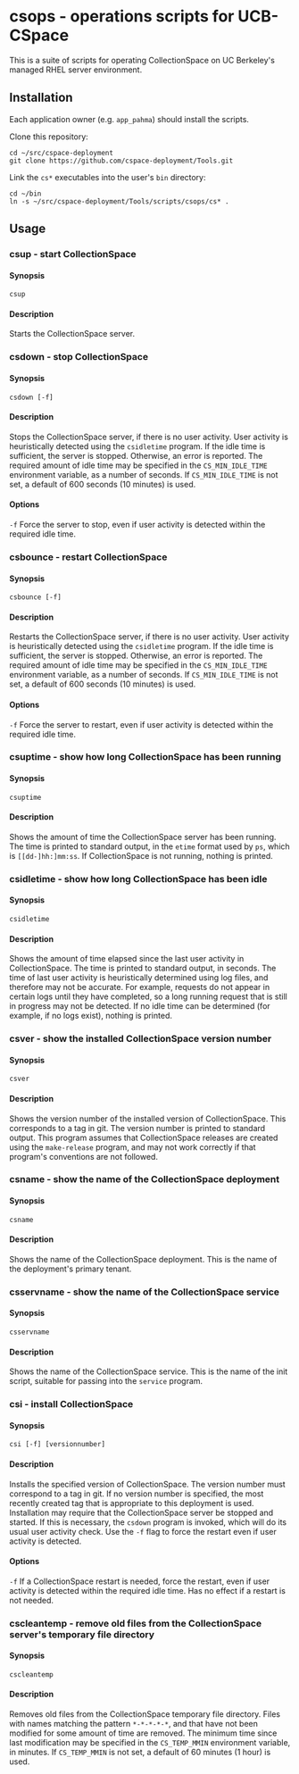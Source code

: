 # csops - operations scripts for UCB-CSpace

This is a suite of scripts for operating CollectionSpace on UC Berkeley's managed RHEL server environment.

## Installation

Each application owner (e.g. `app_pahma`) should install the scripts.

Clone this repository:

```
cd ~/src/cspace-deployment
git clone https://github.com/cspace-deployment/Tools.git
```

Link the `cs*` executables into the user's `bin` directory:

```
cd ~/bin
ln -s ~/src/cspace-deployment/Tools/scripts/csops/cs* .
```

## Usage

### csup - start CollectionSpace
#### Synopsis
```
csup
````
#### Description
Starts the CollectionSpace server.

### csdown - stop CollectionSpace
#### Synopsis
```
csdown [-f]
````
#### Description
Stops the CollectionSpace server, if there is no user activity. User activity is heuristically detected using the `csidletime` program. If the idle time is sufficient, the server is stopped. Otherwise, an error is reported. The required amount of idle time may be specified in the `CS_MIN_IDLE_TIME` environment variable, as a number of seconds. If `CS_MIN_IDLE_TIME` is not set, a default of 600 seconds (10 minutes) is used.
#### Options
`-f`
	Force the server to stop, even if user activity is detected within the required idle time.

### csbounce - restart CollectionSpace
#### Synopsis
```
csbounce [-f]
````
#### Description
Restarts the CollectionSpace server, if there is no user activity. User activity is heuristically detected using the `csidletime` program. If the idle time is sufficient, the server is stopped. Otherwise, an error is reported. The required amount of idle time may be specified in the `CS_MIN_IDLE_TIME` environment variable, as a number of seconds. If `CS_MIN_IDLE_TIME` is not set, a default of 600 seconds (10 minutes) is used.
#### Options
`-f`
	Force the server to restart, even if user activity is detected within the required idle time.

### csuptime - show how long CollectionSpace has been running
#### Synopsis
```
csuptime
````
#### Description
Shows the amount of time the CollectionSpace server has been running. The time is printed to standard output, in the `etime` format used by `ps`, which is `[[dd-]hh:]mm:ss`. If CollectionSpace is not running, nothing is printed.

### csidletime - show how long CollectionSpace has been idle
#### Synopsis
```
csidletime
````
#### Description
Shows the amount of time elapsed since the last user activity in CollectionSpace. The time is printed to standard output, in seconds.  The time of last user activity is heuristically determined using log files, and therefore may not be accurate. For example, requests do not appear in certain logs until they have completed, so a long running request that is still in progress may not be detected. If no idle time can be determined (for example, if no logs exist), nothing is printed.

### csver - show the installed CollectionSpace version number
#### Synopsis
```
csver
````
#### Description
Shows the version number of the installed version of CollectionSpace. This corresponds to a tag in git. The version number is printed to standard output. This program assumes that CollectionSpace releases are created using the `make-release` program, and may not work correctly if that program's conventions are not followed.

### csname - show the name of the CollectionSpace deployment
#### Synopsis
```
csname
````
#### Description
Shows the name of the CollectionSpace deployment. This is the name of the deployment's primary tenant.

### csservname - show the name of the CollectionSpace service
#### Synopsis
```
csservname
````
#### Description
Shows the name of the CollectionSpace service. This is the name of the init script, suitable for passing into the `service` program.

### csi - install CollectionSpace
#### Synopsis
```
csi [-f] [versionnumber]
````
#### Description
Installs the specified version of CollectionSpace. The version number must correspond to a tag in git. If no version number is specified, the most recently created tag that is appropriate to this deployment is used. Installation may require that the CollectionSpace server be stopped and started. If this is necessary, the `csdown` program is invoked, which will do its usual user activity check. Use the `-f` flag to force the restart even if user activity is detected.

#### Options
`-f`
	If a CollectionSpace restart is needed, force the restart, even if user activity is detected within the required idle time. Has no effect if a restart is not needed.

### cscleantemp - remove old files from the CollectionSpace server's temporary file directory
#### Synopsis
```
cscleantemp
````
#### Description
Removes old files from the CollectionSpace temporary file directory. Files with names matching the pattern `*-*-*-*-*`, and that have not been modified for some amount of time are removed. The minimum time since last modification may be specified in the `CS_TEMP_MMIN` environment variable, in minutes. If `CS_TEMP_MMIN` is not set, a default of 60 minutes (1 hour) is used.
